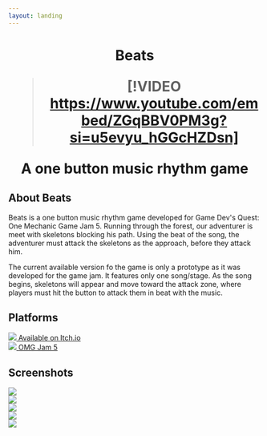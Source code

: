 ```yaml
---
layout: landing
---
```


<h1 align="center">

Beats

> [!VIDEO https://www.youtube.com/embed/ZGqBBV0PM3g?si=u5evyu_hGGcHZDsn]

A one button music rhythm game

</h1>

## About Beats
Beats is a one button music rhythm game developed for Game Dev's Quest: One Mechanic Game Jam 5. Running through the forest, our adventurer is meet with skeletons blocking his path. Using the beat of the song, the adventurer must attack the skeletons as the approach, before they attack him.

The current available version fo the game is only a prototype as it was developed for the game jam. It features only one song/stage. As the song begins, skeletons will appear and move toward the attack zone, where players must hit the button to attack them in beat with the music.

## Platforms

<div class="row">
    <div class="col col-4">
        <a class="platform-button button-itch" href="https://manbeardgames.itch.io/beats" target="_blank">
            <img src="/images/platforms/itch.png" class="platform-image"/>
            <span class="platform-label">Available on Itch.io</span>
        </a>
    </div>
        <div class="col col-4">
        <a class="platform-button button-gdq" href="https://itch.io/jam/omgjam5/rate/326293" target="_blank">
            <img src="/images/platforms/gdq.png" class="platform-image"/>
            <span class="platform-label">OMG Jam 5</span>
        </a>
    </div>
</div>

## Screenshots

<div class="row">
    <div class="col col-4">
        <img src="/images/games/beats/screenshot_01.png" />
    </div>
    <div class="col col-4">
        <img src="/images/games/beats/screenshot_02.png" />
    </div>
    <div class="col col-4">
        <img src="/images/games/beats/screenshot_03.png" />
    </div>
    <div class="col col-4">
        <img src="/images/games/beats/screenshot_04.png" />
    </div>
    <div class="col col-4">
        <img src="/images/games/beats/screenshot_05.png" />
    </div>
</div>

